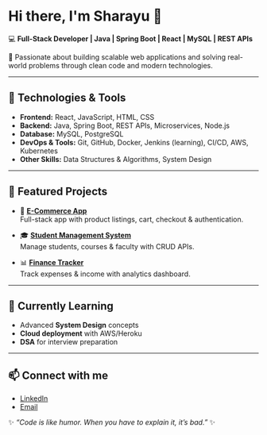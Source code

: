 # Hi there, I'm Sharayu 👋  

💻 **Full-Stack Developer | Java | Spring Boot | React | MySQL | REST APIs**  

🚀 Passionate about building scalable web applications and solving real-world problems through clean code and modern technologies.  

---

## 🔧 Technologies & Tools
- **Frontend:** React, JavaScript, HTML, CSS  
- **Backend:** Java, Spring Boot, REST APIs, Microservices, Node.js
- **Database:** MySQL, PostgreSQL  
- **DevOps & Tools:** Git, GitHub, Docker, Jenkins (learning), CI/CD, AWS, Kubernetes
- **Other Skills:** Data Structures & Algorithms, System Design  

---

## 📌 Featured Projects
- 🛒 **[E-Commerce App](https://github.com/yourusername/ecommerce-app)**  
  Full-stack app with product listings, cart, checkout & authentication.  

- 🎓 **[Student Management System](https://github.com/yourusername/student-management-system)**  
  Manage students, courses & faculty with CRUD APIs.  

- 📊 **[Finance Tracker](https://github.com/yourusername/finance-tracker)**  
  Track expenses & income with analytics dashboard.  

---

## 🌱 Currently Learning
- Advanced **System Design** concepts  
- **Cloud deployment** with AWS/Heroku  
- **DSA** for interview preparation  

---

## 📫 Connect with me
- [LinkedIn](https://www.linkedin.com/in/sharayu310/)
- [Email](mailto:sharayuyeole38@gmail.com)  

✨ _“Code is like humor. When you have to explain it, it’s bad.”_ ✨
